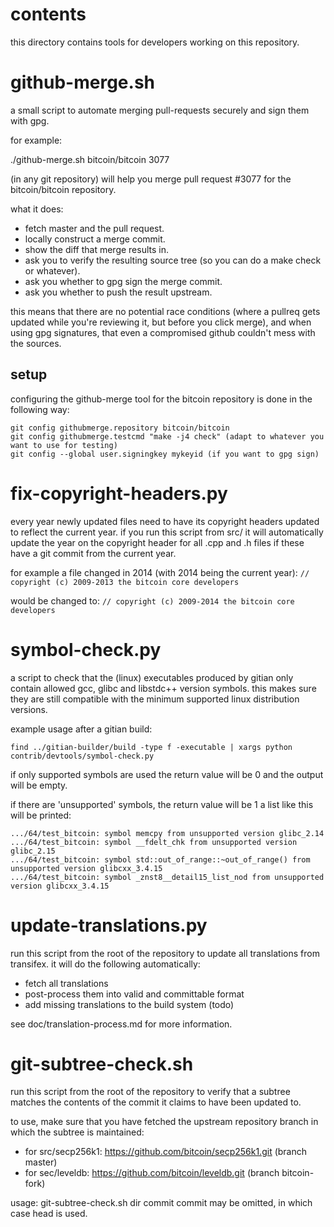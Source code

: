 contents
===========
this directory contains tools for developers working on this repository.

github-merge.sh
==================

a small script to automate merging pull-requests securely and sign them with gpg.

for example:

  ./github-merge.sh bitcoin/bitcoin 3077

(in any git repository) will help you merge pull request #3077 for the
bitcoin/bitcoin repository.

what it does:
* fetch master and the pull request.
* locally construct a merge commit.
* show the diff that merge results in.
* ask you to verify the resulting source tree (so you can do a make
check or whatever).
* ask you whether to gpg sign the merge commit.
* ask you whether to push the result upstream.

this means that there are no potential race conditions (where a
pullreq gets updated while you're reviewing it, but before you click
merge), and when using gpg signatures, that even a compromised github
couldn't mess with the sources.

setup
---------
configuring the github-merge tool for the bitcoin repository is done in the following way:

    git config githubmerge.repository bitcoin/bitcoin
    git config githubmerge.testcmd "make -j4 check" (adapt to whatever you want to use for testing)
    git config --global user.signingkey mykeyid (if you want to gpg sign)

fix-copyright-headers.py
===========================

every year newly updated files need to have its copyright headers updated to reflect the current year.
if you run this script from src/ it will automatically update the year on the copyright header for all
.cpp and .h files if these have a git commit from the current year.

for example a file changed in 2014 (with 2014 being the current year):
```// copyright (c) 2009-2013 the bitcoin core developers```

would be changed to:
```// copyright (c) 2009-2014 the bitcoin core developers```

symbol-check.py
==================

a script to check that the (linux) executables produced by gitian only contain
allowed gcc, glibc and libstdc++ version symbols.  this makes sure they are
still compatible with the minimum supported linux distribution versions.

example usage after a gitian build:

    find ../gitian-builder/build -type f -executable | xargs python contrib/devtools/symbol-check.py 

if only supported symbols are used the return value will be 0 and the output will be empty.

if there are 'unsupported' symbols, the return value will be 1 a list like this will be printed:

    .../64/test_bitcoin: symbol memcpy from unsupported version glibc_2.14
    .../64/test_bitcoin: symbol __fdelt_chk from unsupported version glibc_2.15
    .../64/test_bitcoin: symbol std::out_of_range::~out_of_range() from unsupported version glibcxx_3.4.15
    .../64/test_bitcoin: symbol _znst8__detail15_list_nod from unsupported version glibcxx_3.4.15

update-translations.py
=======================

run this script from the root of the repository to update all translations from transifex.
it will do the following automatically:

- fetch all translations
- post-process them into valid and committable format
- add missing translations to the build system (todo)

see doc/translation-process.md for more information.

git-subtree-check.sh
====================

run this script from the root of the repository to verify that a subtree matches the contents of
the commit it claims to have been updated to.

to use, make sure that you have fetched the upstream repository branch in which the subtree is
maintained:
* for src/secp256k1: https://github.com/bitcoin/secp256k1.git (branch master)
* for sec/leveldb: https://github.com/bitcoin/leveldb.git (branch bitcoin-fork)

usage: git-subtree-check.sh dir commit
commit may be omitted, in which case head is used.
